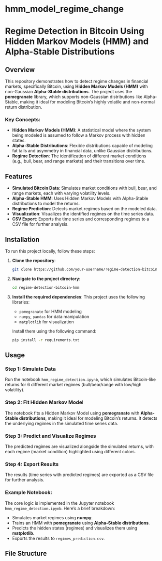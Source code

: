 # hmm_model_regime_change

# Regime Detection in Bitcoin Using Hidden Markov Models (HMM) and Alpha-Stable Distributions

## Overview
This repository demonstrates how to detect regime changes in financial markets, specifically Bitcoin, using **Hidden Markov Models (HMM)** with non-Gaussian **Alpha-Stable distributions**. The project uses the **pomegranate** library, which supports non-Gaussian distributions like Alpha-Stable, making it ideal for modeling Bitcoin’s highly volatile and non-normal return distribution.

### Key Concepts:
- **Hidden Markov Models (HMM)**: A statistical model where the system being modeled is assumed to follow a Markov process with hidden states.
- **Alpha-Stable Distributions**: Flexible distributions capable of modeling fat tails and asymmetry in financial data, unlike Gaussian distributions.
- **Regime Detection**: The identification of different market conditions (e.g., bull, bear, and range markets) and their transitions over time.

## Features
- **Simulated Bitcoin Data**: Simulates market conditions with bull, bear, and range markets, each with varying volatility levels.
- **Alpha-Stable HMM**: Uses Hidden Markov Models with Alpha-Stable distributions to model the returns.
- **Regime Prediction**: Detects market regimes based on the modeled data.
- **Visualization**: Visualizes the identified regimes on the time series data.
- **CSV Export**: Exports the time series and corresponding regimes to a CSV file for further analysis.

## Installation

To run this project locally, follow these steps:

1. **Clone the repository**:
    ```bash
    git clone https://github.com/your-username/regime-detection-bitcoin-hmm.git
    ```

2. **Navigate to the project directory**:
    ```bash
    cd regime-detection-bitcoin-hmm
    ```

3. **Install the required dependencies**:
    This project uses the following libraries:
    - `pomegranate` for HMM modeling
    - `numpy`, `pandas` for data manipulation
    - `matplotlib` for visualization

    Install them using the following command:
    ```bash
    pip install -r requirements.txt
    ```

## Usage

### Step 1: Simulate Data
Run the notebook `hmm_regime_detection.ipynb`, which simulates Bitcoin-like returns for 6 different market regimes (bull/bear/range with low/high volatility).

### Step 2: Fit Hidden Markov Model
The notebook fits a Hidden Markov Model using **pomegranate** with **Alpha-Stable distributions**, making it ideal for modeling Bitcoin’s returns. It detects the underlying regimes in the simulated time series data.

### Step 3: Predict and Visualize Regimes
The predicted regimes are visualized alongside the simulated returns, with each regime (market condition) highlighted using different colors.

### Step 4: Export Results
The results (time series with predicted regimes) are exported as a CSV file for further analysis.

### Example Notebook:
The core logic is implemented in the Jupyter notebook `hmm_regime_detection.ipynb`. Here’s a brief breakdown:
- Simulates market regimes using **numpy**.
- Trains an HMM with **pomegranate** using **Alpha-Stable distributions**.
- Predicts the hidden states (regimes) and visualizes them using **matplotlib**.
- Exports the results to `regimes_prediction.csv`.

## File Structure

